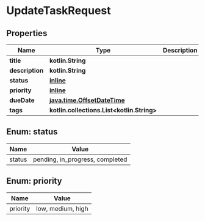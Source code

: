 
# UpdateTaskRequest

## Properties
| Name | Type | Description | Notes |
| ------------ | ------------- | ------------- | ------------- |
| **title** | **kotlin.String** |  |  [optional] |
| **description** | **kotlin.String** |  |  [optional] |
| **status** | [**inline**](#Status) |  |  [optional] |
| **priority** | [**inline**](#Priority) |  |  [optional] |
| **dueDate** | [**java.time.OffsetDateTime**](java.time.OffsetDateTime.md) |  |  [optional] |
| **tags** | **kotlin.collections.List&lt;kotlin.String&gt;** |  |  [optional] |


<a id="Status"></a>
## Enum: status
| Name | Value |
| ---- | ----- |
| status | pending, in_progress, completed |


<a id="Priority"></a>
## Enum: priority
| Name | Value |
| ---- | ----- |
| priority | low, medium, high |



